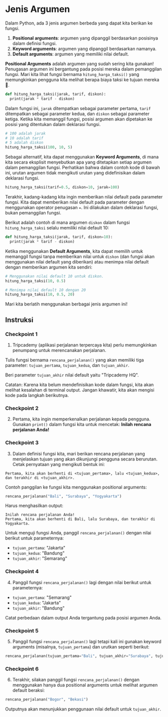 # Jenis Argumen
Dalam Python, ada 3 jenis argumen berbeda yang dapat kita berikan ke fungsi.

1. **Positional arguments**: argumen yang dipanggil berdasarkan posisinya dalam definisi fungsi.
2. **Keyword arguments**: argumen yang dipanggil berdasarkan namanya.
3. **Default arguments**: argumen yang memiliki nilai default.

**Positional Arguments** adalah argumen yang sudah sering kita gunakan! Penugasan argumen ini bergantung pada posisi mereka dalam pemanggilan fungsi. Mari kita lihat fungsi bernama `hitung_harga_taksi()` yang memungkinkan pengguna kita melihat berapa biaya taksi ke tujuan mereka 🚕.

```python
def hitung_harga_taksi(jarak, tarif, diskon):
  print(jarak * tarif - diskon)
```

Dalam fungsi ini, `jarak` ditempatkan sebagai parameter pertama, `tarif` ditempatkan sebagai parameter kedua, dan `diskon` sebagai parameter ketiga. Ketika kita memanggil fungsi, posisi argumen akan dipetakan ke posisi yang ditentukan dalam deklarasi fungsi.

```python
# 100 adalah jarak
# 10 adalah tarif
# 5 adalah diskon
hitung_harga_taksi(100, 10, 5)
```

Sebagai alternatif, kita dapat menggunakan **Keyword Arguments**, di mana kita secara eksplisit menyebutkan apa yang ditetapkan setiap argumen dalam pemanggilan fungsi. Perhatikan bahwa dalam contoh kode di bawah ini, urutan argumen tidak mengikuti urutan yang didefinisikan dalam deklarasi fungsi.

```python
hitung_harga_taksi(tarif=0.5, diskon=10, jarak=100)
```

Terakhir, kadang-kadang kita ingin memberikan nilai default pada parameter fungsi. Kita dapat memberikan nilai default pada parameter dengan menggunakan operator penugasan `=`. Ini dilakukan dalam deklarasi fungsi, bukan pemanggilan fungsi.

Berikut adalah contoh di mana argumen `diskon` dalam fungsi `hitung_harga_taksi` selalu memiliki nilai default 10:

```python
def hitung_harga_taksi(jarak, tarif, diskon=10):
  print(jarak * tarif - diskon)
```

Ketika menggunakan **Default Arguments**, kita dapat memilih untuk memanggil fungsi tanpa memberikan nilai untuk `diskon` (dan fungsi akan menggunakan nilai default yang diberikan) atau menimpa nilai default dengan memberikan argumen kita sendiri:

```python
# Menggunakan nilai default 10 untuk diskon.
hitung_harga_taksi(10, 0.5)

# Menimpa nilai default 10 dengan 20
hitung_harga_taksi(10, 0.5, 20)
```

Mari kita berlatih menggunakan berbagai jenis argumen ini!

## Instruksi

### Checkpoint 1
1. Tripcademy (aplikasi perjalanan terpercaya kita) perlu memungkinkan penumpang untuk merencanakan perjalanan.

Tulis fungsi bernama `rencana_perjalanan()` yang akan memiliki tiga parameter: `tujuan_pertama`, `tujuan_kedua`, dan `tujuan_akhir`.

Beri parameter `tujuan_akhir` nilai default yaitu "Tripcademy HQ".

Catatan: Karena kita belum mendefinisikan kode dalam fungsi, kita akan melihat kesalahan di terminal output. Jangan khawatir, kita akan mengisi kode pada langkah berikutnya.

### Checkpoint 2
2. Pertama, kita ingin memperkenalkan perjalanan kepada pengguna. Gunakan `print()` dalam fungsi kita untuk mencetak: **Inilah rencana perjalanan Anda!**

### Checkpoint 3
3. Dalam definisi fungsi kita, mari berikan rencana perjalanan yang menjelaskan tujuan yang akan dikunjungi pengguna secara berurutan. Cetak pernyataan yang mengikuti bentuk ini:

```
Pertama, kita akan berhenti di <tujuan_pertama>, lalu <tujuan_kedua>, dan terakhir di <tujuan_akhir>.
```

Contoh panggilan ke fungsi kita menggunakan positional arguments:

```python
rencana_perjalanan("Bali", "Surabaya", "Yogyakarta")
```

Harus menghasilkan output:

```
Inilah rencana perjalanan Anda!
Pertama, kita akan berhenti di Bali, lalu Surabaya, dan terakhir di Yogyakarta.
```

Untuk menguji fungsi Anda, panggil `rencana_perjalanan()` dengan nilai berikut untuk parameternya:

- `tujuan_pertama`: "Jakarta"
- `tujuan_kedua`: "Bandung"
- `tujuan_akhir`: "Semarang"

### Checkpoint 4
4. Panggil fungsi `rencana_perjalanan()` lagi dengan nilai berikut untuk parameternya:

- `tujuan_pertama`: "Semarang"
- `tujuan_kedua`: "Jakarta"
- `tujuan_akhir`: "Bandung"

Catat perbedaan dalam output Anda tergantung pada posisi argumen Anda.

### Checkpoint 5
5. Panggil fungsi `rencana_perjalanan()` lagi tetapi kali ini gunakan keyword arguments (misalnya, `tujuan_pertama`) dan urutkan seperti berikut:

```python
rencana_perjalanan(tujuan_pertama="Bali", tujuan_akhir="Surabaya", tujuan_kedua="Lombok")
```

### Checkpoint 6
6. Terakhir, silakan panggil fungsi `rencana_perjalanan()` dengan menggunakan hanya dua positional arguments untuk melihat argumen default beraksi:

```python
rencana_perjalanan("Bogor", "Bekasi")
```

Outputnya akan menunjukkan penggunaan nilai default untuk `tujuan_akhir`.             